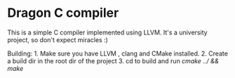 Dragon C compiler
==========================

This is a simple C compiler implemented using LLVM.
It's a university project, so don't expect miracles :)

Building:
    1. Make sure you have LLVM , clang and CMake installed.
    2. Create a build dir in the root dir of the project
    3. cd to build and run *cmake ../ && make*
